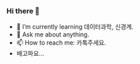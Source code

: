 ### Hi there 👋



- 🌱 I’m currently learning 데이터과학, 신경계.
- 💬 Ask me about anything.
- 📫 How to reach me: 카톡주세요.
- 배고파요...
